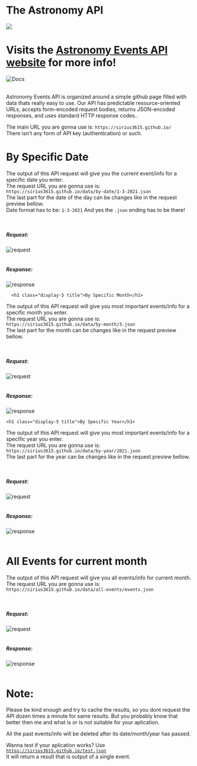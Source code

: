 # The Astronomy API


![](https://i.imgur.com/gVIjrfP.png)

# Visits the [Astronomy Events API website](https://astronomy-events-api.glitch.me) for more info!

<img src="https://i.imgur.com/5K6KCcX.png" title="Docs" />
  <br/><br/>
    <p>
       Astronomy Events API is organized around a simple github page filled with data thats really easy to use. Our API has predictable resource-oriented URLs, accepts form-encoded request bodies, returns JSON-encoded responses, and uses standard HTTP response codes..
  </p>
    <p>
      The main URL you are gonna use is: <code class="red-code">https://sirius3615.github.io/ </code> <br>  There isn't any form of API key (authentication) or such.
  </p>
  
  <h1 class="display-5 title">
   By Specific Date
  </h1>
  <p>
    The output of this API request will give you the current event/info for a specific date you enter. <br> 
    The request URL you are gonna use is: <code class="red-code">https://sirius3615.github.io/data/by-date/1-3-2021.json</code>
    <br>
    The last part for the date of the day can be changes like in the request preview bellow. <br>Date format has to be: <code class="red-code">1-3-2021</code>  And yes the <code class="red-code">.json</code> ending has to be there!
  </p>
  <br/>
  <h5>
    Request:
  </h5>
  <img class="code-image" src="https://i.imgur.com/ip5Ixdx.jpg" title="request" />
  <br/><br>
  <h5>
    Response:
  </h5>
    <img class="code-image" src="https://i.imgur.com/fFGtu2P.jpg" title="response" />
    
      <h1 class="display-5 title">By Specific Month</h1>
  <p>
    The output of this API request will give you most important events/info for a specific month you enter. <br> 
    The request URL you are gonna use is: <code class="red-code">https://sirius3615.github.io/data/by-month/3.json</code>
    <br>
    The last part for the month can be changes like in the request preview bellow.
  </p>
  <br>
  <h5>
    Request:
  </h5>
  <img class="code-image" src="https://i.imgur.com/QoPpCRM.jpg" title="request" />
  <br/><br>
  <h5>
    Response:
  </h5>
    <img class="code-image" src="https://i.imgur.com/fqH7AMO.jpg" title="response" />
  
    <h1 class="display-5 title">By Specific Year</h1>
  <p>
    The output of this API request will give you most important events/info for a specific year you enter. <br> 
    The request URL you are gonna use is: <code class="red-code">https://sirius3615.github.io/data/by-year/2021.json</code>
    <br>
    The last part for the year can be changes like in the request preview bellow.
  </p>
  <br>
  <h5>
    Request:
  </h5>
  <img class="code-image" src="https://i.imgur.com/SsiZvLH.jpg" title="request" />
  <br/><br>
  <h5>
    Response:
  </h5>
    <img class="code-image" src="https://i.imgur.com/fqH7AMO.jpg" title="response" />
  <br><br>
  <h1 class="display-5 title">All Events for current month</h1>
  <p>
    The output of this API request will give you all events/info for current month. <br> 
    The request URL you are gonna use is: <code class="red-code">https://sirius3615.github.io/data/all-events/events.json</code>
  </p>
  <br>
  <h5>
    Request:
  </h5>
  <img class="code-image" src="https://i.imgur.com/mq1pNXp.jpg" title="request" />
  <br/><br>
  <h5>
    Response:
  </h5>
    <img class="code-image" src="https://i.imgur.com/nSivUmX.jpg" title="response" />
  <br><br>
  <h1 class="display-5 title">Note:</h1>
  <p>
    Please be kind enough and try to cache the results, so you dont request the API dozen times a minute for same results. But you probably know that better then me and what is or is not suitable for your aplication.
  </p>
  <p>
    All the past events/info will be deleted after its date/month/year has passed.
  
  
  Wanna test if your aplication works? Use <code class="red-code">https://sirius3615.github.io/test.json</code><br>
  It will return a result that is output of a single event.
    </p>
  
